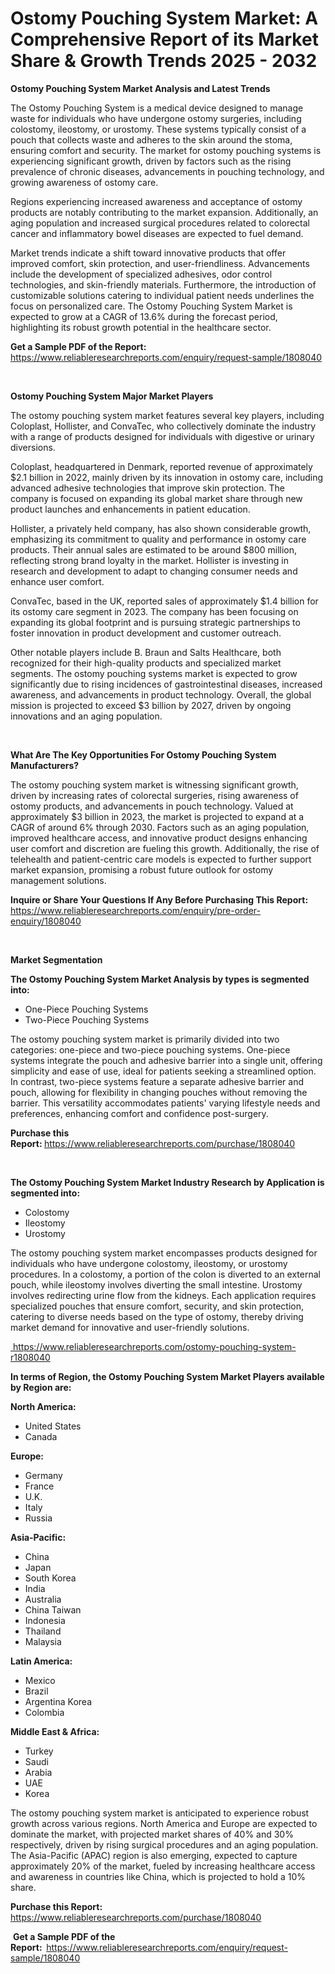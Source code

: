 <p><h1>Ostomy Pouching System Market: A Comprehensive Report of its Market Share & Growth Trends 2025 - 2032</h1></p><p><strong>Ostomy Pouching System Market Analysis and Latest Trends</strong></p>
<p><p>The Ostomy Pouching System is a medical device designed to manage waste for individuals who have undergone ostomy surgeries, including colostomy, ileostomy, or urostomy. These systems typically consist of a pouch that collects waste and adheres to the skin around the stoma, ensuring comfort and security. The market for ostomy pouching systems is experiencing significant growth, driven by factors such as the rising prevalence of chronic diseases, advancements in pouching technology, and growing awareness of ostomy care. </p><p>Regions experiencing increased awareness and acceptance of ostomy products are notably contributing to the market expansion. Additionally, an aging population and increased surgical procedures related to colorectal cancer and inflammatory bowel diseases are expected to fuel demand. </p><p>Market trends indicate a shift toward innovative products that offer improved comfort, skin protection, and user-friendliness. Advancements include the development of specialized adhesives, odor control technologies, and skin-friendly materials. Furthermore, the introduction of customizable solutions catering to individual patient needs underlines the focus on personalized care. The Ostomy Pouching System Market is expected to grow at a CAGR of 13.6% during the forecast period, highlighting its robust growth potential in the healthcare sector.</p></p>
<p><strong>Get a Sample PDF of the Report:&nbsp;</strong> <a href="https://www.reliableresearchreports.com/enquiry/request-sample/1808040?utm_campaign=3349&utm_medium=2&utm_source=Github&utm_content=ia&utm_term=13042025&utm_id=ostomy-pouching-system">https://www.reliableresearchreports.com/enquiry/request-sample/1808040</a></p>
<p>&nbsp;</p>
<p><strong>Ostomy Pouching System Major Market Players</strong></p>
<p><p>The ostomy pouching system market features several key players, including Coloplast, Hollister, and ConvaTec, who collectively dominate the industry with a range of products designed for individuals with digestive or urinary diversions. </p><p>Coloplast, headquartered in Denmark, reported revenue of approximately $2.1 billion in 2022, mainly driven by its innovation in ostomy care, including advanced adhesive technologies that improve skin protection. The company is focused on expanding its global market share through new product launches and enhancements in patient education.</p><p>Hollister, a privately held company, has also shown considerable growth, emphasizing its commitment to quality and performance in ostomy care products. Their annual sales are estimated to be around $800 million, reflecting strong brand loyalty in the market. Hollister is investing in research and development to adapt to changing consumer needs and enhance user comfort.</p><p>ConvaTec, based in the UK, reported sales of approximately $1.4 billion for its ostomy care segment in 2023. The company has been focusing on expanding its global footprint and is pursuing strategic partnerships to foster innovation in product development and customer outreach. </p><p>Other notable players include B. Braun and Salts Healthcare, both recognized for their high-quality products and specialized market segments. The ostomy pouching systems market is expected to grow significantly due to rising incidences of gastrointestinal diseases, increased awareness, and advancements in product technology. Overall, the global mission is projected to exceed $3 billion by 2027, driven by ongoing innovations and an aging population.</p></p>
<p>&nbsp;</p>
<p><strong>What Are The Key Opportunities For Ostomy Pouching System Manufacturers?</strong></p>
<p><p>The ostomy pouching system market is witnessing significant growth, driven by increasing rates of colorectal surgeries, rising awareness of ostomy products, and advancements in pouch technology. Valued at approximately $3 billion in 2023, the market is projected to expand at a CAGR of around 6% through 2030. Factors such as an aging population, improved healthcare access, and innovative product designs enhancing user comfort and discretion are fueling this growth. Additionally, the rise of telehealth and patient-centric care models is expected to further support market expansion, promising a robust future outlook for ostomy management solutions.</p></p>
<p><strong>Inquire or Share Your Questions If Any Before Purchasing This Report:</strong> <a href="https://www.reliableresearchreports.com/enquiry/pre-order-enquiry/1808040?utm_campaign=3349&utm_medium=2&utm_source=Github&utm_content=ia&utm_term=13042025&utm_id=ostomy-pouching-system">https://www.reliableresearchreports.com/enquiry/pre-order-enquiry/1808040</a></p>
<p>&nbsp;</p>
<p><strong>Market Segmentation</strong></p>
<p><strong>The Ostomy Pouching System Market Analysis by types is segmented into:</strong></p>
<p><ul><li>One-Piece Pouching Systems</li><li>Two-Piece Pouching Systems</li></ul></p>
<p><p>The ostomy pouching system market is primarily divided into two categories: one-piece and two-piece pouching systems. One-piece systems integrate the pouch and adhesive barrier into a single unit, offering simplicity and ease of use, ideal for patients seeking a streamlined option. In contrast, two-piece systems feature a separate adhesive barrier and pouch, allowing for flexibility in changing pouches without removing the barrier. This versatility accommodates patients' varying lifestyle needs and preferences, enhancing comfort and confidence post-surgery.</p></p>
<p><strong>Purchase this Report:&nbsp;</strong><a href="https://www.reliableresearchreports.com/purchase/1808040?utm_campaign=3349&utm_medium=2&utm_source=Github&utm_content=ia&utm_term=13042025&utm_id=ostomy-pouching-system">https://www.reliableresearchreports.com/purchase/1808040</a></p>
<p>&nbsp;</p>
<p><strong>The Ostomy Pouching System Market Industry Research by Application is segmented into:</strong></p>
<p><ul><li>Colostomy</li><li>Ileostomy</li><li>Urostomy</li></ul></p>
<p><p>The ostomy pouching system market encompasses products designed for individuals who have undergone colostomy, ileostomy, or urostomy procedures. In a colostomy, a portion of the colon is diverted to an external pouch, while ileostomy involves diverting the small intestine. Urostomy involves redirecting urine flow from the kidneys. Each application requires specialized pouches that ensure comfort, security, and skin protection, catering to diverse needs based on the type of ostomy, thereby driving market demand for innovative and user-friendly solutions.</p></p>
<p><a href="https://www.reliableresearchreports.com/ostomy-pouching-system-r1808040?utm_campaign=3349&utm_medium=2&utm_source=Github&utm_content=ia&utm_term=13042025&utm_id=ostomy-pouching-system">&nbsp;https://www.reliableresearchreports.com/ostomy-pouching-system-r1808040</a></p>
<p><strong>In terms of Region, the Ostomy Pouching System Market Players available by Region are:</strong></p>
<p>
    <p> <strong> North America: </strong>
        <ul>
            <li>United States</li>
            <li>Canada</li>
        </ul>
        </p> 
    <p> <strong> Europe: </strong>
        <ul>
            <li>Germany</li>
            <li>France</li>
            <li>U.K.</li>
            <li>Italy</li>
            <li>Russia</li>
        </ul>
        </p> 
    <p> <strong> Asia-Pacific: </strong>
        <ul>
            <li>China</li>
            <li>Japan</li>
            <li>South Korea</li>
            <li>India</li>
            <li>Australia</li>
            <li>China Taiwan</li>
            <li>Indonesia</li>
            <li>Thailand</li>
            <li>Malaysia</li>
        </ul>
        </p> 
    <p> <strong> Latin America: </strong>
        <ul>
            <li>Mexico</li>
            <li>Brazil</li>
            <li>Argentina Korea</li>
            <li>Colombia</li>
        </ul>
        </p> 
    <p> <strong> Middle East & Africa: </strong>
        <ul>
            <li>Turkey</li>
            <li>Saudi</li>
            <li>Arabia</li>
            <li>UAE</li>
            <li>Korea</li>
        </ul>
    </p>
    </p>
<p><p>The ostomy pouching system market is anticipated to experience robust growth across various regions. North America and Europe are expected to dominate the market, with projected market shares of 40% and 30% respectively, driven by rising surgical procedures and an aging population. The Asia-Pacific (APAC) region is also emerging, expected to capture approximately 20% of the market, fueled by increasing healthcare access and awareness in countries like China, which is projected to hold a 10% share.</p></p>
<p><strong>Purchase this Report: </strong><a href="https://www.reliableresearchreports.com/purchase/1808040?utm_campaign=3349&utm_medium=2&utm_source=Github&utm_content=ia&utm_term=13042025&utm_id=ostomy-pouching-system">https://www.reliableresearchreports.com/purchase/1808040</a></p>
<p>&nbsp;<strong>Get a Sample PDF of the Report:&nbsp;&nbsp;</strong><a href="https://www.reliableresearchreports.com/enquiry/request-sample/1808040?utm_campaign=3349&utm_medium=2&utm_source=Github&utm_content=ia&utm_term=13042025&utm_id=ostomy-pouching-system">https://www.reliableresearchreports.com/enquiry/request-sample/1808040</a></p>
<p><strong></strong></p>
<p><p></p><p></p><p></p></p>